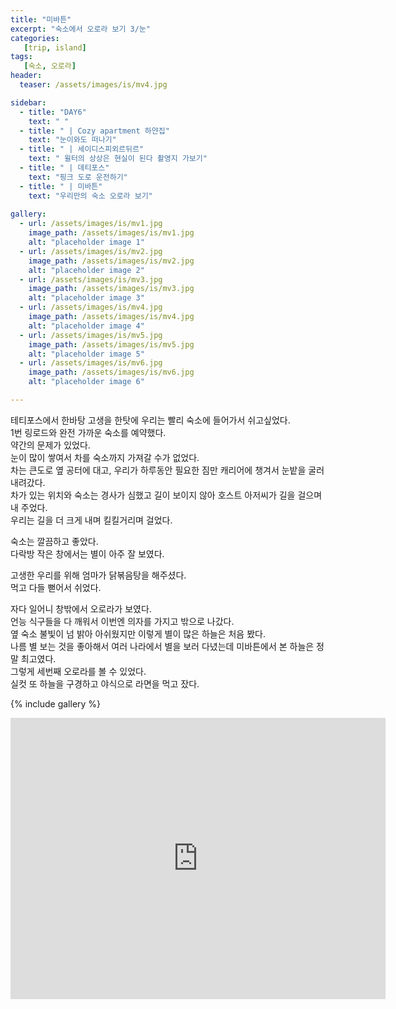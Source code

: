 ```yaml
---
title: "미바튼"
excerpt: "숙소에서 오로라 보기 3/눈"
categories:
   [trip, island]
tags:
   [숙소, 오로라]
header:
  teaser: /assets/images/is/mv4.jpg

sidebar:
  - title: "DAY6"
    text: " "
  - title: " | Cozy apartment 하얀집"
    text: "눈이와도 떠나기"
  - title: " | 세이디스피외르뒤르"
    text: " 윌터의 상상은 현실이 된다 촬영지 가보기"
  - title: " | 데티포스"
    text: "핑크 도로 운전하기"
  - title: " | 미바튼"
    text: "우리만의 숙소 오로라 보기"
        
gallery:
  - url: /assets/images/is/mv1.jpg
    image_path: /assets/images/is/mv1.jpg
    alt: "placeholder image 1"
  - url: /assets/images/is/mv2.jpg
    image_path: /assets/images/is/mv2.jpg
    alt: "placeholder image 2"
  - url: /assets/images/is/mv3.jpg
    image_path: /assets/images/is/mv3.jpg
    alt: "placeholder image 3"
  - url: /assets/images/is/mv4.jpg
    image_path: /assets/images/is/mv4.jpg
    alt: "placeholder image 4"
  - url: /assets/images/is/mv5.jpg
    image_path: /assets/images/is/mv5.jpg
    alt: "placeholder image 5"
  - url: /assets/images/is/mv6.jpg
    image_path: /assets/images/is/mv6.jpg
    alt: "placeholder image 6"

---
```


테티포스에서 한바탕 고생을 한탓에 우리는 빨리 숙소에 들어가서 쉬고싶었다.  
1번 링로드와 완전 가까운 숙소를 예약했다.  
약간의 문제가 있었다.  
눈이 많이 쌓여서 차를 숙소까지 가져갈 수가 없었다.  
차는 큰도로 옆 공터에 대고, 우리가 하루동안 필요한 짐만 캐리어에 챙겨서 눈밭을 굴러 내려갔다.  
차가 있는 위치와 숙소는 경사가 심했고 길이 보이지 않아 호스트 아저씨가 길을 걸으며 내 주었다.  
우리는 길을 더 크게 내며 킬킬거리며 걸었다.

숙소는 깔끔하고 좋았다.  
다락방 작은 창에서는 별이 아주 잘 보였다.

고생한 우리를 위해 엄마가 닭볶음탕을 해주셨다.  
먹고 다들 뻗어서 쉬었다.  

자다 일어니 창밖에서 오로라가 보였다.  
언능 식구들을 다 깨워서 이번엔 의자를 가지고 밖으로 나갔다.  
옆 숙소 불빛이 넘 밝아 아쉬웠지만 이렇게 별이 많은 하늘은 처음 봤다.  
나름 별 보는 것을 좋아해서 여러 나라에서 별을 보러 다녔는데 미바튼에서 본 하늘은 정말 최고였다.  
그렇게 세번째 오로라를 볼 수 있었다.  
실컷 또 하늘을 구경하고 야식으로 라면을 먹고 잤다.  


  




{% include gallery  %}
<iframe src="https://www.google.com/maps/embed?pb=!1m28!1m12!1m3!1d423124.86339105276!2d-15.75767952540511!3d65.52712851242012!2m3!1f0!2f0!3f0!3m2!1i1024!2i768!4f13.1!4m13!3e0!4m5!1s0x48cbfefc843cd699%3A0xefc553adda96809d!2z7JWE7J207Iqs656A65OcIOyEuOydtOuUlOyKpO2UvOyZuOultOuSpOultA!3m2!1d65.2598494!2d-14.010115599999999!4m5!1s0x48cd068ace5f4fb9%3A0x404278759828237a!2z642w7Yuw7Y-s7IqkIOyVhOydtOyKrOuegOuTnA!3m2!1d65.81466619999999!2d-16.384576!5e0!3m2!1sko!2skr!4v1556886862709!5m2!1sko!2skr" width="600" height="450" frameborder="0" style="border:0" allowfullscreen></iframe>
